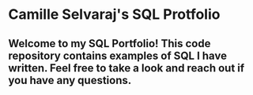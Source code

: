 # Camille Selvaraj's SQL Protfolio

## Welcome to my SQL Portfolio! This code repository contains examples of SQL I have written. Feel free to take a look and reach out if you have any questions. 
